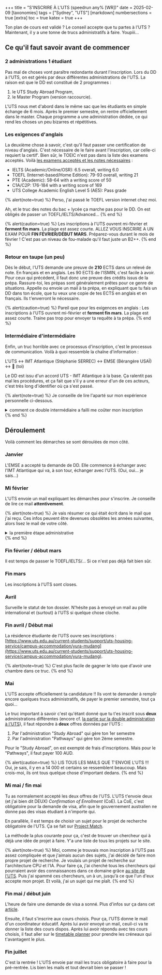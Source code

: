 +++
title = "S'INSCRIRE À L'UTS (speedrun any% [WR])"
date = 2025-02-09
[taxonomies]
tags = ["Sydney", "UTS"]
[markdown]
numbersections = true
[extra]
toc = true
katex = true
+++

Ton plan de cours est validé ? Le conseil accepte que tu partes à l'UTS ? Maintenant, il y a une tonne de trucs administratifs à faire. Youpiii...

## Ce qu'il faut savoir avant de commencer

### 2 administrations 1 étudiant

Pas mal de choses vont paraître redondante durant l'inscription. Lors du DD à l'UTS, on est gérés par deux différentes administrations de l'UTS. La raison est que le DD est constitué de 2 programmes : 

1. le UTS Study Abroad Program,
2. le Master Program (version raccourcie).

L'UTS nous met d'abord dans le même sac que les étudiants en simple échange de 6 mois. Après le premier semestre, on rentre officiellement dans le master. Chaque programme a une administration dédiée, ce qui rend les choses un peu bizarres et répétitives.

### Les exigences d'anglais

La deuxième chose à savoir, c'est qu'il faut passer une certification de niveau d'anglais. C'est nécessaire de le faire avant l'inscription, car celle-ci requiert la certif'. Bien sûr, le TOEIC n'est pas dans la liste des examens acceptés. Voilà [les examens acceptés et les notes nécessaires](https://www.uts.edu.au/study/international/essential-information/english-language-requirements) :

- IELTS (Academic/Online/OSR):  6.5 overall, writing 6.0
- TOEFL (Internet-based/Home Edition): 79-93 overall, writing 21
- PTE (Academic): 58-64 with a writing score of 50
- C1A/C2P: 176-184 with a writing score of 169
- UTS College Academic English Level 5 (AE5): Pass grade

{% alert(note=true) %}
Perso, j'ai passé le TOEFL version internet chez moi.

Ah, et le truc des notes du bac + lycée ça marche pas pour le DD. On est obligés de passer un TOEFL/IELTS/Advanced...
{% end %}

{% alert(caution=true) %}
Les inscriptions à l'UTS ouvrent mi-février et **ferment fin mars**. La plage est assez courte. ALLEZ VOUS INSCRIRE A UN EXAM POUR **FIN FÉVRIER/DÉBUT MARS**. Préparez-vous durant le mois de février ! C'est pas un niveau de fou-malade qu'il faut juste un B2++.
{% end %}


### Retour en taupe (un peu)

Dès le début, l'UTS demande une preuve de **210** ECTS dans un relevé de note. En français et en anglais. Les 90 ECTS de l'ISMIN, c'est facile à avoir. Pour ceux qui précédent, il faut donc une preuve des crédits issus de la prépa. Rassure-toi, les prépas sont généralement prêtes pour ce genre de situations. Appelle ou envoie un mail à ta prépa, en expliquant que tu fais un DD dans ton école, que tu veux une copie de tes ECTS en anglais et en français. Ils t'enverront le nécessaire.

{% alert(caution=true) %}
Pareil que pour les exigences en anglais : Les inscriptions à l'UTS ouvrent mi-février et **ferment fin mars**. La plage est assez courte. Traine pas trop pour envoyer ta requête à ta prépa.
{% end %}

### Intermédiaire d'intermédiaire

Enfin, un truc horrible avec ce processus d'inscription, c'est le processus de communication. Voilà à quoi ressemble la chaîne d'information :

L'UTS $\leftrightarrow$ IMT Atlantique (Stéphanie SERREC) $\leftrightarrow$ EMSE (Bérangère USAÏ) $\leftrightarrow$ 🧍 (toi)

Le DD est issu d'un accord UTS - IMT Atlantique à la base. Ça ralentit pas mal les procédures, et ça fait que s'il y a une erreur d'un de ces acteurs, c'est très long d'identifier où ça s'est passé.

{% alert(note=true) %}
Je conseille de lire l'aparté sur mon expérience personnelle ci-dessous.
<details>

  <summary>comment ce double intermédiaire a failli me coûter mon inscription</summary>

On est en mi-avril. Mon dossier d'inscription UTS était complété et envoyé. Le site internet m'indique que son statut est passé de "Assessing" à "Awaiting Further Information". Je ne reçois rien dans mes mails. 

Après une semaine sans nouvelle, j'écris au pôle international pour savoir s'ils ont reçu un mail de l'UTS. C'est un "non". 

Une autre semaine s'écoule et toujours rien. J'envoie de moi-même un mail à l'UTS pour savoir c'est quoi l'information qui se fait "_awaitée_" depuis deux semaines là. Voilà la réponse : 

> Dear Lucien,
>
>Thank you for reaching out.
>
>We have asked your home university to provide additional information.
>
>Once received, we will finalise your application assessment for the double degree program.
>
>The documents needed include:
>
>• A copy of the official academic transcripts for the Semester 1 Academic Year 2023/2024 with at least 30 ECTS in English and the original language from IMT Mines Saint-Etienne.
>
>We look forward to receiving the documents from your home university.

??? Attend quoi comment ça, le pôle international m'a dit qu'ils ont rien reçu. Je renvoie un mail pour en savoir un peu plus.

>Hi Lucien,
>
> 
>
>An email was sent to the following two email addresses on 17 April:
>
> 
>
>    [email du pôle international ISMIN]
> 
>    [email du pôle international IMT Atlantique]
>
> 
>
>Please let me know if you would like me to re-send them the email.
>
> 
>
>Have a nice day.
>
> 
>
> 
>
>Kind Regards,

Ah bah super. On est fin avril maintenant. S'ils avaient envoyé le mail directement à moi, ça aurait été réglé depuis longtemps déjà. Bref, je demande à l'école de m'envoyer ces documents. Je règle le problème en moins d'une heure après deux semaines d'inaction côté IMT/EMSE.

Morale de l'histoire : 

- Activement surveiller l'évolution de **son** dossier d'inscription. 
- Ne pas entièrement se reposer sur le pôle international. 
- Ne pas hésiter à envoyer des mails directement à l'UTS. 

Le pôle international gère une tonne de demande de DD et d'échanges dans pleins d'autres universités. Des choses comme ça, ça peut arriver. 

</details>
{% end %}

## Déroulement

Voilà comment les démarches se sont déroulées de mon côté.

### Janvier

L'EMSE a accepté ta demande de DD. Elle commence à échanger avec l'IMT Atlantique qui va, à son tour, échanger avec l'UTS. (Oui, oui... je sais...)

### Mi février

L'UTS envoie un mail expliquant les démarches pour s'inscrire. Je conseille de lire ce mail **attentivement**.

{% alert(note=true) %}
Je vais résumer ce qui était écrit dans le mail que j'ai reçu. Ces infos peuvent être devenues obsolètes les années suivantes, alors lisez le mail de votre côté. 
<details>
  <summary>la première étape administrative</summary>

- Les inscriptions ferment **fin mars**.
- Il faut remplir 2 dossiers d'inscriptions (cf. [la partie sur la double administration à l'UTS](#2-administrations-1-etudiant)).
- **Bérangère USAÏ** doit envoyer :
  -  une copie de nos (deux) dossiers d'inscription, 
  -  la certification d'anglais, 
  -  la preuve des 90 crédits ECTS de l'ISMIN, 
  -  la preuve des 120 crédits ECTS de ta prépa
  -  et des papiers d'identités. 

Le pôle international gère 30% de l'ISMIN en mobilité, sur une salariée. **À toi de demander Mme Usaï de la faire, elle va pas te le rappeler.**
</details>
{% end %}

### Fin février / début mars

Il est temps de passer le TOEFL/IELTS/... Si ce n'est pas déjà fait bien sûr.

### Fin mars

Les inscriptions à l'UTS sont closes.

### Avril

Surveille le statut de ton dossier. N'hésite pas à envoyé un mail au pôle international et (surtout) à l'UTS si quelque chose cloche.

### Fin avril / Début mai

La résidence étudiante de l'UTS ouvre ses inscriptions : [https://www.uts.edu.au/current-students/support/uts-housing-service/campus-accommodation/yura-mudang](https://www.uts.edu.au/current-students/support/uts-housing-service/campus-accommodation/yura-mudang).

{% alert(note=true) %}
C'est plus facile de gagner le loto que d'avoir une chambre dans ce truc.
{% end %}

### Mai

L'UTS accepte officiellement ta candidature !! Ils vont te demander à remplir encore quelques trucs administratifs, de payer le premier semestre, tout ça quoi...

Le truc important à savoir c'est qu'étant donné que tu t'es inscrit sous **deux** administrations différentes (encore cf. [la partie sur la double administration à l'UTS](#2-administrations-1-etudiant)), il faut répondre à **deux** offres données par l'UTS : 

1. Par l'administration "Study Abroad" qui gère ton 1er semestre
2. Par l'administration "Pathways" qui gère ton 2ème semestre.

Pour le "Study Abroad", on est exempté de frais d'inscriptions. Mais pour le "Pathways", il faut payer 100 AUD.

{% alert(caution=true) %}
LIS TOUS LES MAILS QUE T'ENVOIE L'UTS !!! Oui, je sais, il y en a 14 000 et certains se ressemblent beaucoup. Mais crois-moi, ils ont tous quelque chose d'important dedans.
{% end %}

### Mi mai / fin mai

Tu as normalement accepté les deux offres de l'UTS. L'UTS t'envoie deux (et j'ai bien dit DEUX) _Confirmation of Enrollment_ (CoE). La CoE, c'est obligatoire pour la demande de visa, afin que le gouvernement australien ne donne pas des visas étudiant à n'importe qui.

En parallèle, il est temps de choisir un sujet pour le projet de recherche obligatoire de l'UTS. Ça se fait sur [Project Match](https://projectmatch.uts.edu.au/).

La méthode la plus courante pour ça, c'est de trouver un chercheur qui à déjà une idée de projet à faire. Y'a une liste de tous les projets sur le site.

{% alert(note=true) %}
Moi, comme je trouvais mon inscription à l'UTS pas assez compliquée et que j'aimais aucun des sujets, j'ai décidé de faire mon propre projet de recherche. Je voulais un projet de recherche sur l'architecture CPU et l'IA. Pour faire ça, j'ai cherché tous les chercheurs qui pourraient avoir des connaissances dans ce domaine grâce [au site de l'UTS](https://profiles.uts.edu.au/). Puis j'ai spammé ces chercheurs, un à un, jusqu'à ce que l'un d'eux accepte mon projet. Et voilà, j'ai un sujet qui me plaît.
{% end %}

### Fin mai / début juin

L'heure de faire une demande de visa a sonné. Plus d'infos sur ça dans cet [article](https://example.com).

Ensuite, il faut s'inscrire aux cours choisis. Pour ça, l'UTS donne le mail d'un coordinateur éducatif. Après lui avoir envoyé un mail, ceuil-ci va te donner la liste des cours dispos. Après lui avoir répondu avec tes cours choisis, il faut aller sur le [timetable planner](https://www.uts.edu.au/current-students/timetable/uts-timetable-planner) pour prendre les créneaux qui t'avantagent le plus.


### Fin juillet

C'est la rentrée ! L'UTS envoie par mail les trucs obligatoire à faire pour la pré-rentrée. Lis bien les mails et tout devrait bien se passer !
